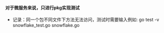 #### 对于微服务来说，只进行pkg实现测试
* 记录：同一个包不同文件下方法无法访问，测试时需要输入例如: go test -v snowflake_test.go snowflake.go  
